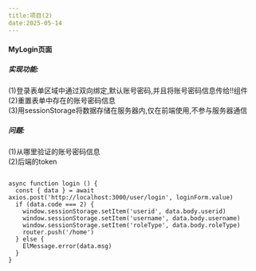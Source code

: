 ```yaml
---
title:项目(2)
date:2025-05-14
---
```



#### MyLogin页面


  ##### 实现功能:<br>
  <p>
  (1)登录表单区域中通过双向绑定,默认账号密码,并且将账号密码信息传给!!组件<br>
  (2)重置表单中存在的账号密码信息<br>
  (3)用sessionStorage将数据存储在服务器内,仅在前端使用,不参与服务器通信<br>
</p>

  ##### 问题:<br>

<p>
  (1)从哪里验证的账号密码信息<br>
  (2)后端的token<br>
</p>

<p>
  <code>
async function login () {
  const { data } = await axios.post('http://localhost:3000/user/login', loginForm.value)
  if (data.code === 2) {
    window.sessionStorage.setItem('userid', data.body.userid)
    window.sessionStorage.setItem('username', data.body.username)
    window.sessionStorage.setItem('roleType', data.body.roleType)
    router.push('/home')
  } else {
    ElMessage.error(data.msg)
  }
}
</code>
</p>
